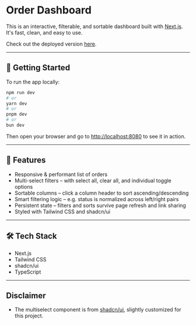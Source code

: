 # Order Dashboard

This is an interactive, filterable, and sortable dashboard built with [Next.js](https://nextjs.org). It's fast, clean, and easy to use.

Check out the deployed version [here](#).

---

## 🚀 Getting Started

To run the app locally:

```bash
npm run dev
# or
yarn dev
# or
pnpm dev
# or
bun dev
```

Then open your browser and go to [http://localhost:8080](http://localhost:8080) to see it in action.

---

## 🧩 Features

- Responsive & performant list of orders  
- Multi-select filters – with select all, clear all, and individual toggle options  
- Sortable columns – click a column header to sort ascending/descending  
- Smart filtering logic – e.g. status is normalized across left/right pairs  
- Persistent state – filters and sorts survive page refresh and link sharing  
- Styled with Tailwind CSS and shadcn/ui  

---

## 🛠 Tech Stack

- Next.js
- Tailwind CSS
- shadcn/ui
- TypeScript

---

## Disclaimer

- The multiselect component is from [shadcn/ui](https://ui.shadcn.com/components/multi-select), slightly customized for this project.

